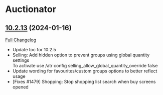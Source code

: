 # Auctionator

## [10.2.13](https://github.com/Auctionator/Auctionator/tree/10.2.13) (2024-01-16)
[Full Changelog](https://github.com/Auctionator/Auctionator/compare/10.2.12...10.2.13) 

- Update toc for 10.2.5  
- Selling: Add hidden option to prevent groups using global quantity settings  
    To activate use /atr config selling\_allow\_global\_quantity\_override false  
- Update wording for favourites/custom groups options to better reflect usage  
- [Fixes #1479] Shopping: Stop shopping list search when buy screens opened  
